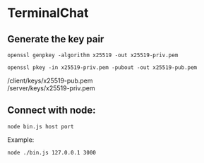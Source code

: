 # TerminalChat 

## Generate the key pair

```
openssl genpkey -algorithm x25519 -out x25519-priv.pem
```
```
openssl pkey -in x25519-priv.pem -pubout -out x25519-pub.pem
```
 /client/keys/x25519-pub.pem <br/>
 /server/keys/x25519-priv.pem



## Connect with node:

```
node bin.js host port
```

Example:

```
node ./bin.js 127.0.0.1 3000
```
